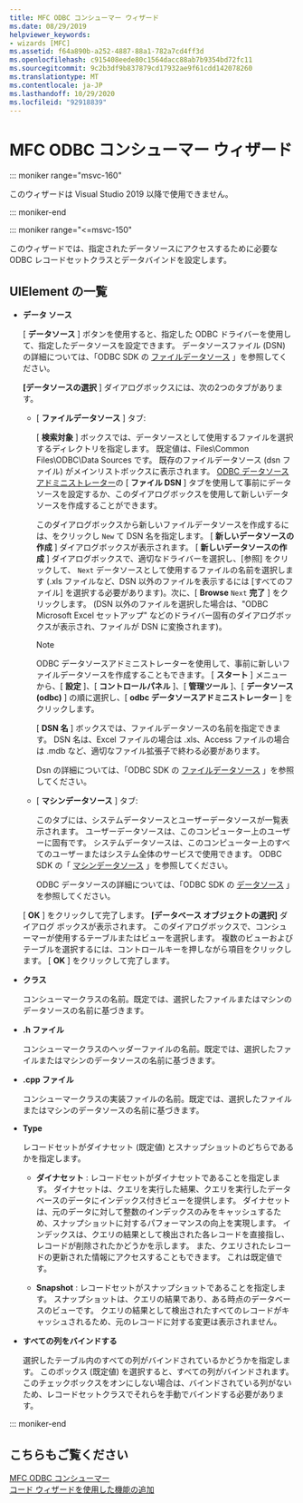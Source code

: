 ```yaml
---
title: MFC ODBC コンシューマー ウィザード
ms.date: 08/29/2019
helpviewer_keywords:
- wizards [MFC]
ms.assetid: f64a890b-a252-4887-88a1-782a7cd4ff3d
ms.openlocfilehash: c915408eede80c1564dacc88ab7b9354bd72fc11
ms.sourcegitcommit: 9c2b3df9b837879cd17932ae9f61cdd142078260
ms.translationtype: MT
ms.contentlocale: ja-JP
ms.lasthandoff: 10/29/2020
ms.locfileid: "92918839"
---
```

# <a name="mfc-odbc-consumer-wizard"></a>MFC ODBC コンシューマー ウィザード

::: moniker range="msvc-160"

このウィザードは Visual Studio 2019 以降で使用できません。

::: moniker-end

::: moniker range="<=msvc-150"

このウィザードでは、指定されたデータソースにアクセスするために必要な ODBC レコードセットクラスとデータバインドを設定します。

## <a name="uielement-list"></a>UIElement の一覧

- **データ ソース**

  [ **データソース** ] ボタンを使用すると、指定した ODBC ドライバーを使用して、指定したデータソースを設定できます。 データソースファイル (DSN) の詳細については、「ODBC SDK の [ファイルデータソース](/sql/odbc/reference/file-data-sources) 」を参照してください。

  **[データソースの選択** ] ダイアログボックスには、次の2つのタブがあります。

  - [ **ファイルデータソース** ] タブ:

     [ **検索対象** ] ボックスでは、データソースとして使用するファイルを選択するディレクトリを指定します。 既定値は、Files\Common Files\ODBC\Data Sources です。 既存のファイルデータソース (dsn ファイル) がメインリストボックスに表示されます。 [ODBC データソースアドミニストレーター](/sql/odbc/admin/odbc-data-source-administrator)の [ **ファイル DSN** ] タブを使用して事前にデータソースを設定するか、このダイアログボックスを使用して新しいデータソースを作成することができます。

     このダイアログボックスから新しいファイルデータソースを作成するには、をクリックし `New` て DSN 名を指定します。 [ **新しいデータソースの作成** ] ダイアログボックスが表示されます。 [ **新しいデータソースの作成** ] ダイアログボックスで、適切なドライバーを選択し、[参照] をクリックして、 `Next` データソースとして使用するファイルの名前を選択します (.xls ファイルなど、DSN 以外のファイルを表示するには [すべてのファイル] を選択する必要があります)。次に、[ **Browse** `Next` **完了** ] をクリックします。 (DSN 以外のファイルを選択した場合は、"ODBC Microsoft Excel セットアップ" などのドライバー固有のダイアログボックスが表示され、ファイルが DSN に変換されます)。

     > [!NOTE]
     > ODBC データソースアドミニストレーターを使用して、事前に新しいファイルデータソースを作成することもできます。 [ **スタート** ] メニューから、[ **設定** ]、[ **コントロールパネル** ]、[ **管理ツール** ]、[ **データソース (odbc)** ] の順に選択し、[ **odbc データソースアドミニストレーター** ] をクリックします。

     [ **DSN 名** ] ボックスでは、ファイルデータソースの名前を指定できます。 DSN 名は、Excel ファイルの場合は .xls、Access ファイルの場合は .mdb など、適切なファイル拡張子で終わる必要があります。

     Dsn の詳細については、「ODBC SDK の [ファイルデータソース](/sql/odbc/reference/file-data-sources) 」を参照してください。

  - [ **マシンデータソース** ] タブ:

     このタブには、システムデータソースとユーザーデータソースが一覧表示されます。 ユーザーデータソースは、このコンピューター上のユーザーに固有です。 システムデータソースは、このコンピューター上のすべてのユーザーまたはシステム全体のサービスで使用できます。 ODBC SDK の「 [マシンデータソース](/sql/odbc/reference/machine-data-sources) 」を参照してください。

     ODBC データソースの詳細については、「ODBC SDK の [データソース](/sql/odbc/reference/data-sources) 」を参照してください。

  [ **OK** ] をクリックして完了します。 **[データベース オブジェクトの選択]** ダイアログ ボックスが表示されます。 このダイアログボックスで、コンシューマーが使用するテーブルまたはビューを選択します。 複数のビューおよびテーブルを選択するには、コントロールキーを押しながら項目をクリックします。 [ **OK** ] をクリックして完了します。

- **クラス**

   コンシューマークラスの名前。既定では、選択したファイルまたはマシンのデータソースの名前に基づきます。

- **.h ファイル**

   コンシューマークラスのヘッダーファイルの名前。既定では、選択したファイルまたはマシンのデータソースの名前に基づきます。

- **.cpp ファイル**

   コンシューマークラスの実装ファイルの名前。既定では、選択したファイルまたはマシンのデータソースの名前に基づきます。

- **Type**

   レコードセットがダイナセット (既定値) とスナップショットのどちらであるかを指定します。

  - **ダイナセット** : レコードセットがダイナセットであることを指定します。 ダイナセットは、クエリを実行した結果、クエリを実行したデータベースのデータにインデックス付きビューを提供します。 ダイナセットは、元のデータに対して整数のインデックスのみをキャッシュするため、スナップショットに対するパフォーマンスの向上を実現します。 インデックスは、クエリの結果として検出された各レコードを直接指し、レコードが削除されたかどうかを示します。 また、クエリされたレコードの更新された情報にアクセスすることもできます。 これは既定値です。

  - **Snapshot** : レコードセットがスナップショットであることを指定します。 スナップショットは、クエリの結果であり、ある時点のデータベースのビューです。 クエリの結果として検出されたすべてのレコードがキャッシュされるため、元のレコードに対する変更は表示されません。

- **すべての列をバインドする**

   選択したテーブル内のすべての列がバインドされているかどうかを指定します。 このボックス (既定値) を選択すると、すべての列がバインドされます。このチェックボックスをオンにしない場合は、バインドされている列がないため、レコードセットクラスでそれらを手動でバインドする必要があります。

::: moniker-end

## <a name="see-also"></a>こちらもご覧ください

[MFC ODBC コンシューマー](../../mfc/reference/adding-an-mfc-odbc-consumer.md)<br/>
[コード ウィザードを使用した機能の追加](../../ide/adding-functionality-with-code-wizards-cpp.md)
